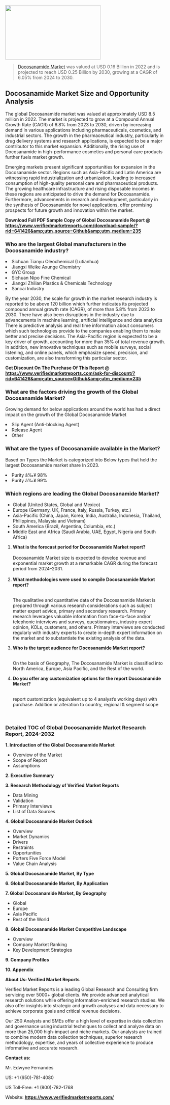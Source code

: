 <img src="https://ffe5etoiles.com/wp-content/uploads/2024/12/MST1-300x171.png" alt="" width="300" height="171" class="alignnone size-medium wp-image-20088" /><blockquote><p><p><a href="https://www.verifiedmarketreports.com/download-sample/?rid=641426&utm_source=Github&utm_medium=235" target="_blank">Docosanamide Market</a> was valued at USD 0.16 Billion in 2022 and is projected to reach USD 0.25 Billion by 2030, growing at a CAGR of 6.05% from 2024 to 2030.</p></blockquote><p><h2>Docosanamide Market Size and Opportunity Analysis</h2><p>The global Docosanamide market was valued at approximately USD 8.5 million in 2022. The market is projected to grow at a Compound Annual Growth Rate (CAGR) of 6.8% from 2023 to 2030, driven by increasing demand in various applications including pharmaceuticals, cosmetics, and industrial sectors. The growth in the pharmaceutical industry, particularly in drug delivery systems and research applications, is expected to be a major contributor to this market expansion. Additionally, the rising use of Docosanamide in high-performance cosmetics and personal care products further fuels market growth.</p><p>Emerging markets present significant opportunities for expansion in the Docosanamide sector. Regions such as Asia-Pacific and Latin America are witnessing rapid industrialization and urbanization, leading to increased consumption of high-quality personal care and pharmaceutical products. The growing healthcare infrastructure and rising disposable incomes in these regions are anticipated to drive the demand for Docosanamide. Furthermore, advancements in research and development, particularly in the synthesis of Docosanamide for novel applications, offer promising prospects for future growth and innovation within the market.</p></p><p class=""><strong>Download Full PDF Sample Copy of Global Docosanamide Report @ <a href="https://www.verifiedmarketreports.com/download-sample/?rid=641426&amp;utm_source=Github&amp;utm_medium=235" target="_blank">https://www.verifiedmarketreports.com/download-sample/?rid=641426&amp;utm_source=Github&amp;utm_medium=235</a></strong></p><h3 id="" class="">Who are the largest Global manufacturers in the Docosanamide industry?</h3><p><li>Sichuan Tianyu Oleochemical (Lutianhua)</li><li> Jiangxi Weike Axunge Chemistry</li><li> GYC Group</li><li> Sichuan Nipo Fine Chemical</li><li> Jiangxi Zhilian Plastics & Chemicals Technology</li><li> Sancai Industry</li></p><div class=""><div class="" dir="" data-message-author-role="" data-message-id="" data-message-model-slug=""><div class=""><div class=""><div class=""><div class="" dir="" data-message-author-role="" data-message-id="" data-message-model-slug=""><div class=""><div class=""><p>By the year 2030, the scale for growth in the market research industry is reported to be above 120 billion which further indicates its projected compound annual growth rate (CAGR), of more than 5.8% from 2023 to 2030. There have also been disruptions in the industry due to advancements in machine learning, artificial intelligence and data analytics There is predictive analysis and real time information about consumers which such technologies provide to the companies enabling them to make better and precise decisions. The Asia-Pacific region is expected to be a key driver of growth, accounting for more than 35% of total revenue growth. In addition, new innovative techniques such as mobile surveys, social listening, and online panels, which emphasize speed, precision, and customization, are also transforming this particular sector.</p><p><strong>Get Discount On The Purchase Of This Report @&nbsp; <a href="https://www.verifiedmarketreports.com/ask-for-discount/?rid=641426&amp;utm_source=Github&amp;utm_medium=235" target="_blank">https://www.verifiedmarketreports.com/ask-for-discount/?rid=641426&amp;utm_source=Github&amp;utm_medium=235</a></strong></p></div></div></div></div></div></div></div></div><h3 id="" class="">What are the factors driving the growth of the Global Docosanamide Market?</h3><p id="" class="">Growing demand for below applications around the world has had a direct impact on the growth of the Global Docosanamide Market</p><p id="" class=""><li>Slip Agent (Anti-blocking Agent)</li><li> Release Agent</li><li> Other</li></p><h3 id="" class="">What are the types of Docosanamide available in the Market?</h3><p id="" class="">Based on Types the Market is categorized into Below types that held the largest Docosanamide market share In 2023.</p><p id="" class=""><li>Purity â‰¥ 98%</li><li> Purity â‰¥ 99%</li></p><h3 id="" class="">Which regions are leading the Global Docosanamide Market?</h3><ul><li>Global (United States, Global and Mexico)</li><li>Europe (Germany, UK, France, Italy, Russia, Turkey, etc.)</li><li>Asia-Pacific (China, Japan, Korea, India, Australia, Indonesia, Thailand, Philippines, Malaysia and Vietnam)</li><li>South America (Brazil, Argentina, Columbia, etc.)</li><li>Middle East and Africa (Saudi Arabia, UAE, Egypt, Nigeria and South Africa)</li></ul><p><ol><li><strong>What is the forecast period for Docosanamide Market report?<br /></strong><br /><span data-sheets-root="1" data-sheets-value="{&quot;1&quot;:2,&quot;2&quot;:&quot;XXXX size is expected to develop revenue and exponential market growth at a remarkable CAGR during the forecast period from 2024&ndash;2030.&quot;}" data-sheets-userformat="{&quot;2&quot;:12674,&quot;4&quot;:{&quot;1&quot;:2,&quot;2&quot;:16776960},&quot;10&quot;:2,&quot;11&quot;:0,&quot;15&quot;:&quot;Arial&quot;,&quot;16&quot;:12}">Docosanamide Market size is expected to develop revenue and exponential market growth at a remarkable CAGR during the forecast period from 2024&ndash;2031.</span><br /><br /></li><li><strong>What methodologies were used to compile Docosanamide Market report?<br /><br /></strong><p>The qualitative and quantitative data of the&nbsp;Docosanamide Market is prepared through various research considerations such as subject matter expert advice, primary and secondary research. Primary research leverages valuable information from face-to-face and/or telephonic interviews and surveys, questionnaires, industry expert opinion, KOLs, customers, and others. Primary interviews are conducted regularly with industry experts to create in-depth expert information on the market and to substantiate the existing analysis of the data.&nbsp;</p></li><li><strong>Who is the target audience for Docosanamide Market report?<br /><br /></strong><p>On the basis of Geography, The&nbsp;Docosanamide Market is classified into North America, Europe, Asia Pacific, and the Rest of the world.</p></li><li><strong>Do you offer any customization options for the report Docosanamide Market?<br /><br /></strong><p>report customization (equivalent up to 4 analyst&rsquo;s working days) with purchase. Addition or alteration to country, regional &amp; segment scope</p><p>&nbsp;</p></li></ol></p><h3 id="" class="">Detailed TOC of Global Docosanamide Market Research Report, 2024-2032</h3><p id="" class=""><strong>1. Introduction of the Global Docosanamide Market</strong></p><ul><li>Overview of the Market</li><li>Scope of Report</li><li>Assumptions</li></ul><p id="" class=""><strong>2. Executive Summary</strong></p><p id="" class=""><strong>3. Research Methodology of&nbsp;Verified Market Reports</strong></p><ul><li>Data Mining</li><li>Validation</li><li>Primary Interviews</li><li>List of Data Sources</li></ul><p id="" class=""><strong>4. Global Docosanamide Market Outlook</strong></p><ul><li>Overview</li><li>Market Dynamics</li><li>Drivers</li><li>Restraints</li><li>Opportunities</li><li>Porters Five Force Model</li><li>Value Chain Analysis</li></ul><p id="" class=""><strong>5. Global Docosanamide Market, By&nbsp;Type</strong></p><p id="" class=""><strong>6. Global Docosanamide Market, By Application</strong></p><p id="" class=""><strong>7. Global Docosanamide Market, By Geography</strong></p><ul><li>Global</li><li>Europe</li><li>Asia Pacific</li><li>Rest of the World</li></ul><p id="" class=""><strong>8. Global Docosanamide Market Competitive Landscape</strong></p><ul><li>Overview</li><li>Company Market Ranking</li><li>Key Development Strategies</li></ul><p id="" class=""><strong>9. Company Profiles</strong></p><p id="" class=""><strong>10. Appendix</strong></p><p id="" class=""><strong>About Us: Verified Market Reports</strong></p><p id="" class="">Verified Market Reports is a leading Global Research and Consulting firm servicing over 5000+ global clients. We provide advanced analytical research solutions while offering information-enriched research studies. We also offer insights into strategic and growth analyses and data necessary to achieve corporate goals and critical revenue decisions.</p><p id="" class="">Our 250 Analysts and SMEs offer a high level of expertise in data collection and governance using industrial techniques to collect and analyze data on more than 25,000 high-impact and niche markets. Our analysts are trained to combine modern data collection techniques, superior research methodology, expertise, and years of collective experience to produce informative and accurate research.</p><p id="" class=""><strong>Contact us:</strong></p><p id="" class="">Mr. Edwyne Fernandes</p><p id="" class="">US: +1 (650)-781-4080</p><p id="" class="">US Toll-Free: +1 (800)-782-1768</p><p id="" class="">Website: <a target="" data-test-app-aware-link=""><strong>https://www.verifiedmarketreports.com/</strong></a></p>
